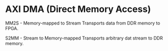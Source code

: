 
# AXI DMA (Direct Memory Access)

MM2S - Memory-mapped to Stream
  Transports data from DDR memory to FPGA.

S2MM - Stream to Memory-mapped
  Transports arbitrary dat stream to DDR memory.


